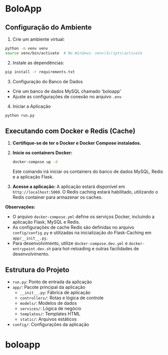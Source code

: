 # BoloApp

## Configuração do Ambiente

1. Crie um ambiente virtual:
```bash
python -m venv venv
source venv/bin/activate  # No Windows: venv\Scripts\activate
```

2. Instale as dependências:
```bash
pip install -r requirements.txt
```

3. Configuração do Banco de Dados
- Crie um banco de dados MySQL chamado 'boloapp'
- Ajuste as configurações de conexão no arquivo `.env`

4. Iniciar a Aplicação
```bash
python run.py
```

## Executando com Docker e Redis (Cache)

1. **Certifique-se de ter o Docker e Docker Compose instalados.**

2. **Inicie os containers Docker:**
   ```bash
   docker-compose up -d
   ```
   Este comando irá iniciar os containers do banco de dados MySQL, Redis e a aplicação Flask.

3. **Acesse a aplicação:**
   A aplicação estará disponível em `http://localhost:5000`. O Redis caching estará habilitado, utilizando o Redis container para armazenar os caches.

**Observações:**

- O arquivo `docker-compose.yml` define os serviços Docker, incluindo a aplicação Flask, MySQL e Redis.
- As configurações de cache Redis são definidas no arquivo `config/config.py` e utilizadas na inicialização do Flask-Caching em `app/__init__.py`.
- Para desenvolvimento, utilize `docker-compose.dev.yml` e `docker-entrypoint.dev.sh` para hot-reloading e outras facilidades de desenvolvimento.

## Estrutura do Projeto
- `run.py`: Ponto de entrada da aplicação
- `app/`: Pacote principal da aplicação
  - `__init__.py`: Fábrica de aplicação
  - `controllers/`: Rotas e lógica de controle
  - `models/`: Modelos de dados
  - `services/`: Lógica de negócio
  - `templates/`: Templates HTML
  - `static/`: Arquivos estáticos
- `config/`: Configurações da aplicação
# boloapp

